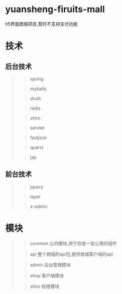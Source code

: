 # yuansheng-firuits-mall
h5界面商城项目,暂时不支持支付功能

# 技术
## 后台技术  
>> spring 
>
>> mybaits 
>
>> druib
>
>> redis
>
>> shiro
>
>> servlet
>
>> fastjson
>
>> quartz
>
>> jsp
## 前台技术
>> jquery
>
>> layer
>
>> x-admin
# 模块
>> common 公共模块,用于存放一些公用的组件
>
>> api 整个商城的api包,提供商城客户端的api
>
>> admin 后台管理模块
>
>> shop 客户端模块
>
>> shiro 权限模块
>

   
